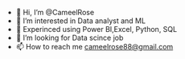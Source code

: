 - 👋 Hi, I’m @CameelRose
- 👀 I’m interested in Data analyst and ML
- 🌱 Experinced using Power BI,Excel, Python, SQL
- 💞️ I’m looking for Data scince job
- 📫 How to reach me cameelrose88@gmail.com



<!---
CameelRose/CameelRose is a ✨ special ✨ repository because its `README.md` (this file) appears on your GitHub profile.
You can click the Preview link to take a look at your changes.
--->
